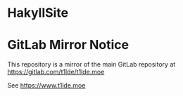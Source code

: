 # HakyllSite

# GitLab Mirror Notice

This repository is a mirror of the main GitLab repository at https://gitlab.com/t1lde/t1lde.moe

See https://www.t1lde.moe
